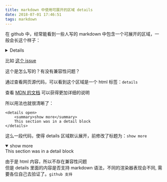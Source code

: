 ```yaml
---
title: markdown 中使用可展开的区域 details
date: 2018-07-01 17:46:51
tags: markdown
---
```


在 github 中，经常能看到一些人写的 markdown 中包含一个可展开的区域，一般会长这个样子：
<details>
    some thing
</details>


比如 [这个 issue](https://github.com/fastlane/fastlane/issues/12757)

这个是怎么写的？有没有兼容性问题？

通过查看网页源代码，可以看到这个区域是一个 html 标签：`details`

查看 [MDN 的文档](https://developer.mozilla.org/zh-CN/docs/Web/HTML/Element/details) 可以获得更加详细的说明

所以用法也就很清晰了：

```
<details open>
    <summary>show more</summary>
    This section was in a detail block
</details>

```
这么一段代码，使得 details 区域默认展开，前修改了标题为：`show more`

<details open>
    <summary>show more</summary>
    This section was in a detail block
    
</details>

由于是 html 内容，所以不存在兼容性问题  
但是 details 里面的内容是否支持 markdown 语法，不同的渲染器表现会不同, 需要各位自己去验证了。`github 支持`






